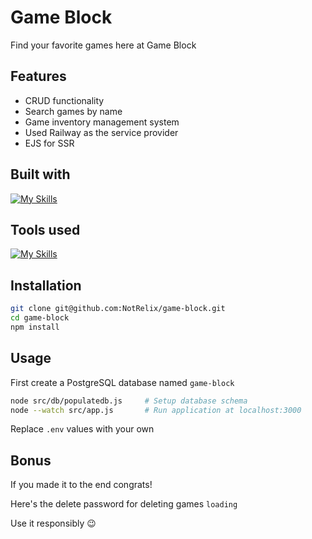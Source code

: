 # Game Block
Find your favorite games here at Game Block

## Features
- CRUD functionality
- Search games by name
- Game inventory management system
- Used Railway as the service provider
- EJS for SSR

## Built with
[![My Skills](https://skillicons.dev/icons?i=css,js)](https://skillicons.dev)

## Tools used
[![My Skills](https://skillicons.dev/icons?i=nodejs,express,postgresql)](https://skillicons.dev)

## Installation
```bash
git clone git@github.com:NotRelix/game-block.git
cd game-block
npm install
```

## Usage
First create a PostgreSQL database named `game-block`
```bash
node src/db/populatedb.js     # Setup database schema
node --watch src/app.js       # Run application at localhost:3000
```
Replace `.env` values with your own

## Bonus

If you made it to the end congrats! 

Here's the delete password for deleting games `loading`

Use it responsibly 😉
